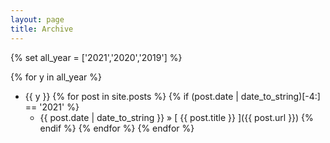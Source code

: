 ```yaml
---
layout: page
title: Archive
---
```


{% set all_year = ['2021','2020','2019'] %}

{% for y in all_year %}
- {{ y }}
  {% for post in site.posts %}
    {% if (post.date | date_to_string)[-4:] == '2021' %}
    - {{ post.date | date_to_string }} &raquo; [ {{ post.title }} ]({{ post.url }})
    {% endif %}
  {% endfor %}
{% endfor %}
